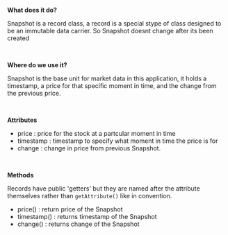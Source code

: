 **What does it do?**

Snapshot is a record class, a record is a special stype of class designed
to be an immutable data carrier. So Snapshot doesnt change after its been created

<br>

**Where do we use it?**

Snapshot is the base unit for market data in this application, it holds a timestamp, a price for that specific moment in time, and the change from the previous price.

<br>

**Attributes**

* price : price for the stock at a partcular moment in time
* timestamp : timestamp to specify what moment in time the price is for
* change : change in price from previous Snapshot.

<br>

**Methods**

Records have public 'getters' but they are named after the attribute themselves rather than `getAttribute()` like in convention.
* price() : return price of the Snapshot
* timestamp() : returns timestamp of the Snapshot
* change() : returns change of the Snapshot